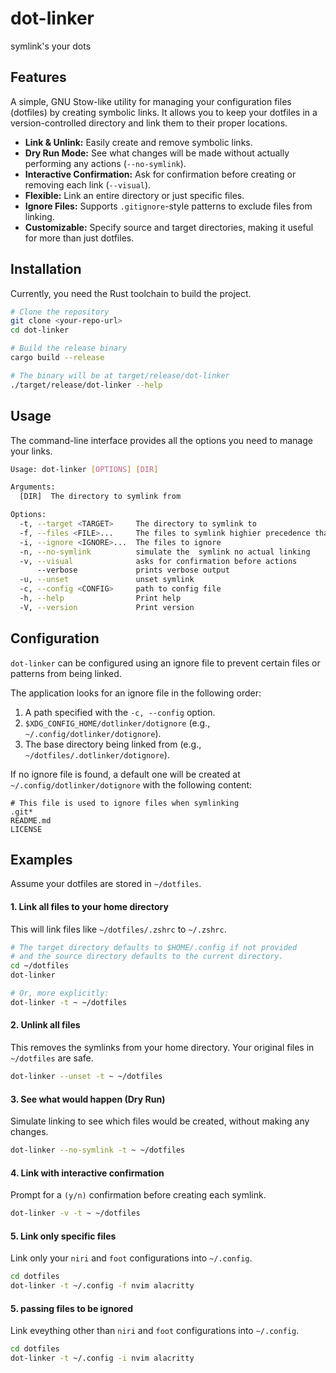 

#  dot-linker

symlink's your dots

## Features
A simple, GNU Stow-like utility for managing your configuration files (dotfiles) by creating symbolic links. It allows you to keep your dotfiles in a version-controlled directory and link them to their proper locations.
-   **Link & Unlink:** Easily create and remove symbolic links.
-   **Dry Run Mode:** See what changes will be made without actually performing any actions (`--no-symlink`).
-   **Interactive Confirmation:** Ask for confirmation before creating or removing each link (`--visual`).
-   **Flexible:** Link an entire directory or just specific files.
-   **Ignore Files:** Supports `.gitignore`-style patterns to exclude files from linking.
-   **Customizable:** Specify source and target directories, making it useful for more than just dotfiles.

## Installation

Currently, you need the Rust toolchain to build the project.

```bash
# Clone the repository
git clone <your-repo-url>
cd dot-linker

# Build the release binary
cargo build --release

# The binary will be at target/release/dot-linker
./target/release/dot-linker --help
```

## Usage

The command-line interface provides all the options you need to manage your links.

```bash
Usage: dot-linker [OPTIONS] [DIR]

Arguments:
  [DIR]  The directory to symlink from

Options:
  -t, --target <TARGET>     The directory to symlink to
  -f, --files <FILE>...     The files to symlink highier precedence than dir
  -i, --ignore <IGNORE>...  The files to ignore
  -n, --no-symlink          simulate the  symlink no actual linking
  -v, --visual              asks for confirmation before actions
      --verbose             prints verbose output
  -u, --unset               unset symlink
  -c, --config <CONFIG>     path to config file
  -h, --help                Print help
  -V, --version             Print version
```

## Configuration

`dot-linker` can be configured using an ignore file to prevent certain files or patterns from being linked.

The application looks for an ignore file in the following order:
1.  A path specified with the `-c, --config` option.
2.  `$XDG_CONFIG_HOME/dotlinker/dotignore` (e.g., `~/.config/dotlinker/dotignore`).
3.  The base directory being linked from (e.g., `~/dotfiles/.dotlinker/dotignore`).

If no ignore file is found, a default one will be created at `~/.config/dotlinker/dotignore` with the following content:

```
# This file is used to ignore files when symlinking
.git*
README.md
LICENSE
```

## Examples

Assume your dotfiles are stored in `~/dotfiles`.

#### 1. Link all files to your home directory

This will link files like `~/dotfiles/.zshrc` to `~/.zshrc`.

```bash
# The target directory defaults to $HOME/.config if not provided
# and the source directory defaults to the current directory.
cd ~/dotfiles
dot-linker

# Or, more explicitly:
dot-linker -t ~ ~/dotfiles
```

#### 2. Unlink all files

This removes the symlinks from your home directory. Your original files in `~/dotfiles` are safe.

```bash
dot-linker --unset -t ~ ~/dotfiles
```

#### 3. See what would happen (Dry Run)

Simulate linking to see which files would be created, without making any changes.

```bash
dot-linker --no-symlink -t ~ ~/dotfiles
```

#### 4. Link with interactive confirmation

Prompt for a `(y/n)` confirmation before creating each symlink.

```bash
dot-linker -v -t ~ ~/dotfiles
```

#### 5. Link only specific files

Link only your `niri` and `foot` configurations into `~/.config`.

```bash
cd dotfiles
dot-linker -t ~/.config -f nvim alacritty 
```
#### 5. passing files to be ignored

Link eveything other than  `niri` and `foot` configurations into `~/.config`.

```bash
cd dotfiles
dot-linker -t ~/.config -i nvim alacritty 
```

